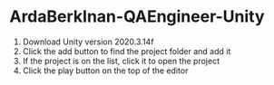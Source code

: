 # ArdaBerkInan-QAEngineer-Unity

1. Download Unity version 2020.3.14f
2. Click the add button to find the project folder and add it
3. If the project is on the list, click it to open the project
4. Click the play button on the top of the editor
